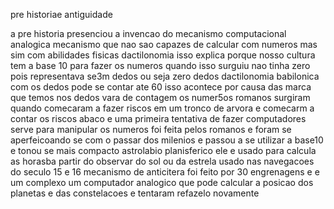 pre historiae antiguidade

a pre historia presenciou a invencao do mecanismo computacional analogica mecanismo que nao sao capazes 
de calcular com numeros mas sim com abilidades fisicas
dactilonomia
 isso explica porque nosso cultura tem a base 10 para fazer os numeros quando isso surguiu nao 
tinha zero pois representava se3m dedos ou seja zero dedos 
dactilonomia babilonica
com os dedos pode se contar ate 60 isso acontece por causa das marca que temos nos dedos 
vara  de contagem 
os numer5os romanos surgiram quando comecaram a fazer riscos em um tronco de arvora e comecarm a contar 
os riscos 
abaco
e uma primeira tentativa de fazer computadores serve para manipular os numeros 
 foi feita pelos romanos e foram se aperfeicoando se com o passar dos milenios e passou a se utilizar a base10 
 e tonou se mais compacto
astrolabio planisferico
ele e usado para calcula as horasba partir do observar do sol ou da estrela
usado nas navegacoes do seculo 15 e 16 
mecanismo de anticitera 
foi feito por 30 engrenagens e e um complexo um computador analogico que pode calcular a posicao dos planetas e das constelacoes
e tentaram refazelo novamente 













